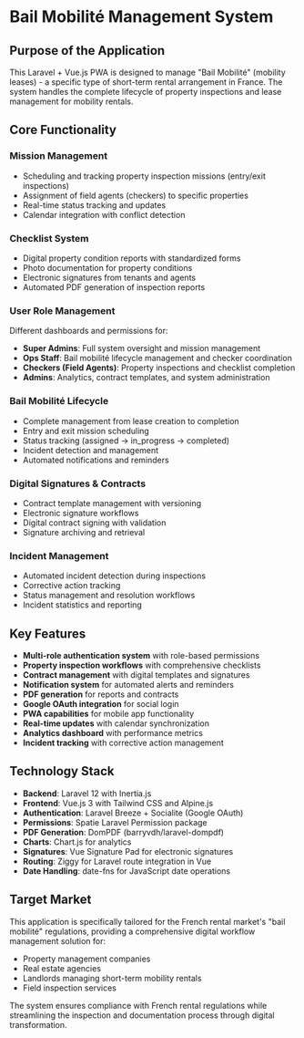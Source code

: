 # Bail Mobilité Management System

## Purpose of the Application

This Laravel + Vue.js PWA is designed to manage "Bail Mobilité" (mobility leases) - a specific type of short-term rental arrangement in France. The system handles the complete lifecycle of property inspections and lease management for mobility rentals.

## Core Functionality

### Mission Management
- Scheduling and tracking property inspection missions (entry/exit inspections)
- Assignment of field agents (checkers) to specific properties
- Real-time status tracking and updates
- Calendar integration with conflict detection

### Checklist System
- Digital property condition reports with standardized forms
- Photo documentation for property conditions
- Electronic signatures from tenants and agents
- Automated PDF generation of inspection reports

### User Role Management
Different dashboards and permissions for:
- **Super Admins**: Full system oversight and mission management
- **Ops Staff**: Bail mobilité lifecycle management and checker coordination
- **Checkers (Field Agents)**: Property inspections and checklist completion
- **Admins**: Analytics, contract templates, and system administration

### Bail Mobilité Lifecycle
- Complete management from lease creation to completion
- Entry and exit mission scheduling
- Status tracking (assigned → in_progress → completed)
- Incident detection and management
- Automated notifications and reminders

### Digital Signatures & Contracts
- Contract template management with versioning
- Electronic signature workflows
- Digital contract signing with validation
- Signature archiving and retrieval

### Incident Management
- Automated incident detection during inspections
- Corrective action tracking
- Status management and resolution workflows
- Incident statistics and reporting

## Key Features

- **Multi-role authentication system** with role-based permissions
- **Property inspection workflows** with comprehensive checklists
- **Contract management** with digital templates and signatures
- **Notification system** for automated alerts and reminders
- **PDF generation** for reports and contracts
- **Google OAuth integration** for social login
- **PWA capabilities** for mobile app functionality
- **Real-time updates** with calendar synchronization
- **Analytics dashboard** with performance metrics
- **Incident tracking** with corrective action management

## Technology Stack

- **Backend**: Laravel 12 with Inertia.js
- **Frontend**: Vue.js 3 with Tailwind CSS and Alpine.js
- **Authentication**: Laravel Breeze + Socialite (Google OAuth)
- **Permissions**: Spatie Laravel Permission package
- **PDF Generation**: DomPDF (barryvdh/laravel-dompdf)
- **Charts**: Chart.js for analytics
- **Signatures**: Vue Signature Pad for electronic signatures
- **Routing**: Ziggy for Laravel route integration in Vue
- **Date Handling**: date-fns for JavaScript date operations

## Target Market

This application is specifically tailored for the French rental market's "bail mobilité" regulations, providing a comprehensive digital workflow management solution for:
- Property management companies
- Real estate agencies
- Landlords managing short-term mobility rentals
- Field inspection services

The system ensures compliance with French rental regulations while streamlining the inspection and documentation process through digital transformation.